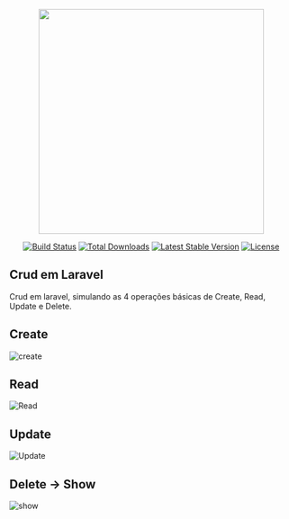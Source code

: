 <p align="center"><a href="https://laravel.com" target="_blank"><img src="https://raw.githubusercontent.com/laravel/art/master/logo-lockup/5%20SVG/2%20CMYK/1%20Full%20Color/laravel-logolockup-cmyk-red.svg" width="400"></a></p>

<p align="center">
<a href="https://travis-ci.org/laravel/framework"><img src="https://travis-ci.org/laravel/framework.svg" alt="Build Status"></a>
<a href="https://packagist.org/packages/laravel/framework"><img src="https://img.shields.io/packagist/dt/laravel/framework" alt="Total Downloads"></a>
<a href="https://packagist.org/packages/laravel/framework"><img src="https://img.shields.io/packagist/v/laravel/framework" alt="Latest Stable Version"></a>
<a href="https://packagist.org/packages/laravel/framework"><img src="https://img.shields.io/packagist/l/laravel/framework" alt="License"></a>
</p>

## Crud em Laravel

Crud em laravel, simulando as 4 operações básicas de Create, Read, Update e Delete.



## Create


![create](https://user-images.githubusercontent.com/42449194/169698972-a8c54de0-c924-40ec-bb25-c84f1d2fe690.png)


## Read

![Read](https://user-images.githubusercontent.com/42449194/169698978-70dd2be8-9518-4169-855f-69b1639628ff.png)


## Update

![Update](https://user-images.githubusercontent.com/42449194/169699011-432ef100-347b-476a-bea3-44b654e8bd06.png)


## Delete -> Show

![show](https://user-images.githubusercontent.com/42449194/169699025-089967bf-c37c-4548-9530-96c4e8385e81.png)


